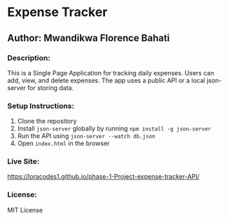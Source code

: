 # Expense Tracker

## Author: Mwandikwa Florence Bahati

### Description:
This is a Single Page Application for tracking daily expenses. Users can add, view, and delete expenses. The app uses a public API or a local json-server for storing data.

### Setup Instructions:
1. Clone the repository
2. Install `json-server` globally by running `npm install -g json-server`
3. Run the API using `json-server --watch db.json`
4. Open `index.html` in the browser

### Live Site:
https://loracodes1.github.io/phase-1-Project-expense-tracker-API/

### License:
MIT License
